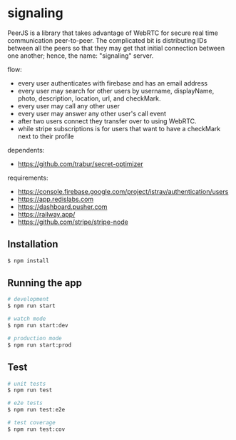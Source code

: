 signaling
========
PeerJS is a library that takes advantage of WebRTC for secure real time communication peer-to-peer. The complicated bit is distributing IDs between all the peers so that they may get that initial connection between one another; hence, the name: "signaling" server.

flow:
- every user authenticates with firebase and has an email address
- every user may search for other users by username, displayName, photo, description, location, url, and checkMark.
- every user may call any other user
- every user may answer any other user's call event
- after two users connect they transfer over to using WebRTC.
- while stripe subscriptions is for users that want to have a checkMark next to their profile

dependents:
- https://github.com/trabur/secret-optimizer

requirements:
- https://console.firebase.google.com/project/istrav/authentication/users
- https://app.redislabs.com
- https://dashboard.pusher.com
- https://railway.app/
- https://github.com/stripe/stripe-node

## Installation
```bash
$ npm install
```

## Running the app
```bash
# development
$ npm run start

# watch mode
$ npm run start:dev

# production mode
$ npm run start:prod
```

## Test
```bash
# unit tests
$ npm run test

# e2e tests
$ npm run test:e2e

# test coverage
$ npm run test:cov
```